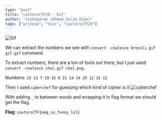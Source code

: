 ```yaml
---
type: "post"
title: "castorsCTF20 - Gif"
author: "tozkoparan (Ahmed Selim Üzüm)"
tags: ["writeup", "misc", "castorsCTF20"]
---
```


<!--more-->
![Gif](/writups/castorsctf20/gif.gif)

We can extract the numbers we see with `convert -coalesce brocoli.gif gif.gif`
command.

To extract numbers, there are a ton of tools out there, but I just used
`convert -coalesce chal.gif chal.png`.

Numbers: `15 13 7 19 15 6 21 14 14 25 12 15 12`

Then I used `cyberchef` for guessing which kind of cipher is it
![cyberchef](/writups/castorsctf20/gif_cyberchef.png)

With adding `_` to between words and wrapping it in flag format we should get the flag.

**Flag:** `castorsCTF{omg_so_funny_lol}`
